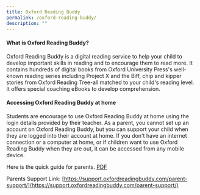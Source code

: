 ```yaml
---
title: Oxford Reading Buddy
permalink: /oxford-reading-buddy/
description: ""
---
```

#### What is Oxford Reading Buddy?

Oxford Reading Buddy is a digital reading service to help your child to develop important skills in reading and to encourage them to read more. It contains hundreds of digital books from Oxford University Press's well-known reading series including Project X and the Biff, chip and kipper stories from Oxford Reading Tree-all matched to your child's reading level. It offers special coaching eBooks to develop comprehension.

#### Accessing Oxford Reading Buddy at home

Students are encourage to use Oxford Reading Buddy at home using the login details provided by their teacher. As a parent, you cannot set up an account on Oxford Reading Buddy, but you can support your child when they are logged into their account at home. If you don't have an internet connection or a computer at home, or if children want to use Oxford Reading Buddy when they are out, it can be accessed from any mobile device.

Here is the quick guide for parents.
[PDF](/files/ORB_Guide4Parents.pdf)

Parents Support Link: [https://support.oxfordreadingbuddy.com/parent-support/](https://support.oxfordreadingbuddy.com/parent-support/)